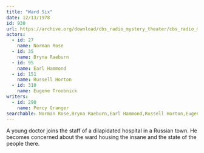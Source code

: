 ```yaml
---
title: "Ward Six"
date: 12/13/1978
id: 930
url: https://archive.org/download/cbs_radio_mystery_theater/cbs_radio_mystery_theater-0901-0950.zip/cbs_radio_mystery_theater-0901-0950%2Fcbsrmt_0930_ward_six.mp3
actors:  
  - id: 27
    name: Norman Rose  
  - id: 35
    name: Bryna Raeburn  
  - id: 95
    name: Earl Hammond  
  - id: 151
    name: Russell Horton  
  - id: 310
    name: Eugene Troobnick
writers:  
  - id: 290
    name: Percy Granger
searchable: Norman Rose,Bryna Raeburn,Earl Hammond,Russell Horton,Eugene Troobnick Percy Granger
---
```

A young doctor joins the staff of a dilapidated hospital in a Russian town. He becomes concerned about the ward housing the insane and the state of the people there.